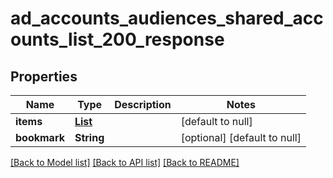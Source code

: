 # ad_accounts_audiences_shared_accounts_list_200_response
## Properties

| Name | Type | Description | Notes |
|------------ | ------------- | ------------- | -------------|
| **items** | [**List**](SharedAudienceAccount.md) |  | [default to null] |
| **bookmark** | **String** |  | [optional] [default to null] |

[[Back to Model list]](../README.md#documentation-for-models) [[Back to API list]](../README.md#documentation-for-api-endpoints) [[Back to README]](../README.md)

